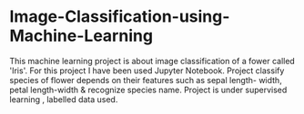 # Image-Classification-using-Machine-Learning
This machine learning project is about image classification of a fower called 'Iris'. For this project I have been used Jupyter Notebook. Project classify species of flower depends on their features such as sepal length- width, petal length-width & recognize species name. Project is under supervised learning , labelled data used.
